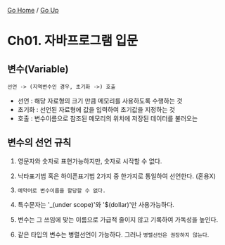[Go Home](https://github.com/devJRL/CodeLab-JAVA-Basic) / [Go Up](../..#자바-입문)

# Ch01. 자바프로그램 입문

## 변수(Variable)

```
선언 -> (지역변수인 경우, 초기화 ->) 호출
```

- 선언 : 해당 자료형의 크기 만큼 메모리를 사용하도록 수행하는 것
- 초기화 : 선언된 자료형에 값을 입력하여 초기값을 지정하는 것
- 호출 : 변수이름으로 참조된 메모리의 위치에 저장된 데이터를 불러오는

## 변수의 선언 규칙

1. 영문자와 숫자로 표현가능하지만, 숫자로 시작할 수 없다.

2. 낙타표기법 혹은 하이픈표기법 2가지 중 한가지로 통일하여 선언한다. (혼용X)

3. `예약어로 변수이름을 할당할 수 없다.`

4. 특수문자는 '_(under scope)'와 '$(dollar)'만 사용가능하다.

5. 변수는 그 쓰임에 맞는 이름으로 가급적 줄이지 않고 기록하여 가독성을 높인다.

6. 같은 타입의 변수는 병렬선언이 가능하다. 그러나 `병렬선언은 권장하지 않는다`.